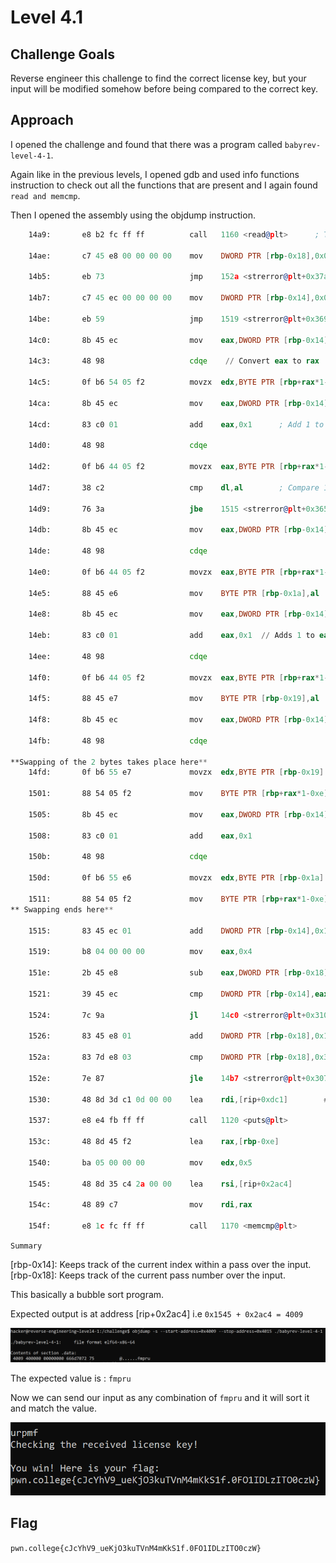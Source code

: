 # Level 4.1

## Challenge Goals

Reverse engineer this challenge to find the correct license key, but your input will be modified somehow before being compared to the correct key.

## Approach

I opened the challenge and found that there was a program called `babyrev-level-4-1`.

Again like in the previous levels, I opened gdb and used info functions instruction to check out all the functions that are present and I again found `read and memcmp`.

Then I opened the assembly using the objdump instruction.

``` asm
    14a9:       e8 b2 fc ff ff          call   1160 <read@plt>      ; Take user input

    14ae:       c7 45 e8 00 00 00 00    mov    DWORD PTR [rbp-0x18],0x0     ; Set [rbp-0x18] to 0

    14b5:       eb 73                   jmp    152a <strerror@plt+0x37a>    ; Jump to address 152a

    14b7:       c7 45 ec 00 00 00 00    mov    DWORD PTR [rbp-0x14],0x0     ; Set [rbp-0x14] to 0

    14be:       eb 59                   jmp    1519 <strerror@plt+0x369>    ; Jump to address 1519

    14c0:       8b 45 ec                mov    eax,DWORD PTR [rbp-0x14]     ; Move the value at [rbp-0x14] to eax

    14c3:       48 98                   cdqe    // Convert eax to rax

    14c5:       0f b6 54 05 f2          movzx  edx,BYTE PTR [rbp+rax*1-0xe]   ; Gets first byte into edx

    14ca:       8b 45 ec                mov    eax,DWORD PTR [rbp-0x14]     ; Move the value at [rbp-0x14] to eax

    14cd:       83 c0 01                add    eax,0x1      ; Add 1 to eax

    14d0:       48 98                   cdqe

    14d2:       0f b6 44 05 f2          movzx  eax,BYTE PTR [rbp+rax*1-0xe] ; Get 2nd byte into eax

    14d7:       38 c2                   cmp    dl,al        ; Compare 1st and 2nd bytes

    14d9:       76 3a                   jbe    1515 <strerror@plt+0x365>    ; Unsigned comparision, if dl < al jump to 1515

    14db:       8b 45 ec                mov    eax,DWORD PTR [rbp-0x14]    

    14de:       48 98                   cdqe

    14e0:       0f b6 44 05 f2          movzx  eax,BYTE PTR [rbp+rax*1-0xe]   ; Moves first input byte into eax

    14e5:       88 45 e6                mov    BYTE PTR [rbp-0x1a],al       ; Moves lowest byte of eax into [rbp-0x1a] i.e temp 1

    14e8:       8b 45 ec                mov    eax,DWORD PTR [rbp-0x14]     

    14eb:       83 c0 01                add    eax,0x1  // Adds 1 to eax

    14ee:       48 98                   cdqe

    14f0:       0f b6 44 05 f2          movzx  eax,BYTE PTR [rbp+rax*1-0xe]  ; Gets next input byte into eax

    14f5:       88 45 e7                mov    BYTE PTR [rbp-0x19],al     ; Moves lowest byte of eax into [rbp-0x19] i.e temp 2 

    14f8:       8b 45 ec                mov    eax,DWORD PTR [rbp-0x14]     ; Moves [rbp-0x14]'s value into eax

    14fb:       48 98                   cdqe

**Swapping of the 2 bytes takes place here**
    14fd:       0f b6 55 e7             movzx  edx,BYTE PTR [rbp-0x19]

    1501:       88 54 05 f2             mov    BYTE PTR [rbp+rax*1-0xe],dl

    1505:       8b 45 ec                mov    eax,DWORD PTR [rbp-0x14]

    1508:       83 c0 01                add    eax,0x1

    150b:       48 98                   cdqe

    150d:       0f b6 55 e6             movzx  edx,BYTE PTR [rbp-0x1a]

    1511:       88 54 05 f2             mov    BYTE PTR [rbp+rax*1-0xe],dl
** Swapping ends here**

    1515:       83 45 ec 01             add    DWORD PTR [rbp-0x14],0x1  ; Add 1 to [rbp-0x14]

    1519:       b8 04 00 00 00          mov    eax,0x4

    151e:       2b 45 e8                sub    eax,DWORD PTR [rbp-0x18]

    1521:       39 45 ec                cmp    DWORD PTR [rbp-0x14],eax  

    1524:       7c 9a                   jl     14c0 <strerror@plt+0x310>

    1526:       83 45 e8 01             add    DWORD PTR [rbp-0x18],0x1

    152a:       83 7d e8 03             cmp    DWORD PTR [rbp-0x18],0x3     ; Compare [rbp-0x18] with 3

    152e:       7e 87                   jle    14b7 <strerror@plt+0x307>    ; If less than or equal, jump to address 14b7

    1530:       48 8d 3d c1 0d 00 00    lea    rdi,[rip+0xdc1]        # 22f8 <strerror@plt+0x1148>

    1537:       e8 e4 fb ff ff          call   1120 <puts@plt>

    153c:       48 8d 45 f2             lea    rax,[rbp-0xe]

    1540:       ba 05 00 00 00          mov    edx,0x5

    1545:       48 8d 35 c4 2a 00 00    lea    rsi,[rip+0x2ac4]        # 4010 <strerror@plt+0x2e60>

    154c:       48 89 c7                mov    rdi,rax

    154f:       e8 1c fc ff ff          call   1170 <memcmp@plt>
```

`Summary`

[rbp-0x14]: Keeps track of the current index within a pass over the input.
[rbp-0x18]: Keeps track of the current pass number over the input.

This basically a bubble sort program.


Expected output is at address [rip+0x2ac4] i.e `0x1545 + 0x2ac4 = 4009`

![alt text](./ReverseEngineering/Images/Level4.1(1).png)

The expected value is : `fmpru`

Now we can send our input as any combination of `fmpru` and it will sort it and match the value.

![alt text](./ReverseEngineering/Images/Level4.1(2).png)

## Flag

`pwn.college{cJcYhV9_ueKjO3kuTVnM4mKkS1f.0FO1IDLzITO0czW}`




